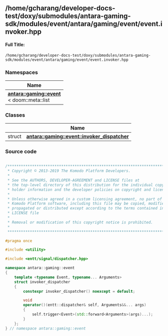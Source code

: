 

## /home/gcharang/developer-docs-test/doxy/submodules/antara-gaming-sdk/modules/event/antara/gaming/event/event.invoker.hpp

#### Full Title:
```
/home/gcharang/developer-docs-test/doxy/submodules/antara-gaming-sdk/modules/event/antara/gaming/event/event.invoker.hpp
```







### Namespaces

| Name           |
| -------------- |
| **[antara::gaming::event](Namespaces/namespaceantara_1_1gaming_1_1event.md)** <br>< doom::meta::list  |

### Classes

|                | Name           |
| -------------- | -------------- |
| struct | **[antara::gaming::event::invoker_dispatcher](Classes/structantara_1_1gaming_1_1event_1_1invoker__dispatcher.md)**  |















### Source code

```cpp

/******************************************************************************
 * Copyright © 2013-2019 The Komodo Platform Developers.                      *
 *                                                                            *
 * See the AUTHORS, DEVELOPER-AGREEMENT and LICENSE files at                  *
 * the top-level directory of this distribution for the individual copyright  *
 * holder information and the developer policies on copyright and licensing.  *
 *                                                                            *
 * Unless otherwise agreed in a custom licensing agreement, no part of the    *
 * Komodo Platform software, including this file may be copied, modified,     *
 * propagated or distributed except according to the terms contained in the   *
 * LICENSE file                                                               *
 *                                                                            *
 * Removal or modification of this copyright notice is prohibited.            *
 *                                                                            *
 ******************************************************************************/

#pragma once

#include <utility> 

#include <entt/signal/dispatcher.hpp> 

namespace antara::gaming::event
{
    template <typename Event, typename... Arguments>
    struct invoker_dispatcher
    {
        constexpr invoker_dispatcher() noexcept = default;

        void
        operator()(entt::dispatcher& self, Arguments&&... args)
        {
            self.trigger<Event>(std::forward<Arguments>(args)...);
        }
    };
} // namespace antara::gaming::event
```




